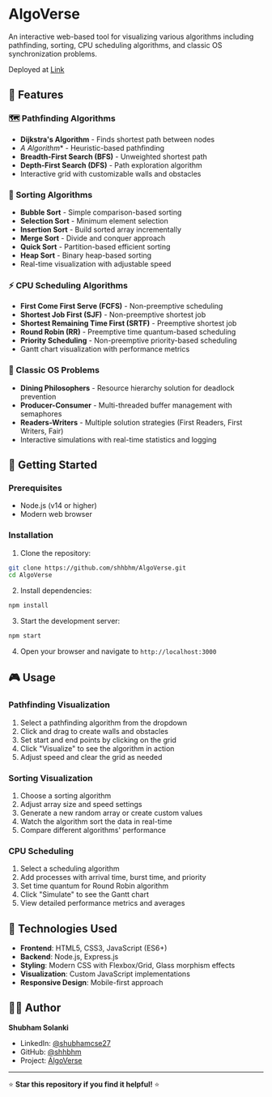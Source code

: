 # AlgoVerse

An interactive web-based tool for visualizing various algorithms including pathfinding, sorting, CPU scheduling algorithms, and classic OS synchronization problems.

Deployed at [Link](https://algoversebyshhbhm.netlify.app/)

## 🎯 Features

### 🗺️ Pathfinding Algorithms
- **Dijkstra's Algorithm** - Finds shortest path between nodes
- **A* Algorithm** - Heuristic-based pathfinding 
- **Breadth-First Search (BFS)** - Unweighted shortest path
- **Depth-First Search (DFS)** - Path exploration algorithm
- Interactive grid with customizable walls and obstacles

### 🔢 Sorting Algorithms
- **Bubble Sort** - Simple comparison-based sorting
- **Selection Sort** - Minimum element selection
- **Insertion Sort** - Build sorted array incrementally
- **Merge Sort** - Divide and conquer approach
- **Quick Sort** - Partition-based efficient sorting
- **Heap Sort** - Binary heap-based sorting
- Real-time visualization with adjustable speed

### ⚡ CPU Scheduling Algorithms
- **First Come First Serve (FCFS)** - Non-preemptive scheduling
- **Shortest Job First (SJF)** - Non-preemptive shortest job
- **Shortest Remaining Time First (SRTF)** - Preemptive shortest job
- **Round Robin (RR)** - Preemptive time quantum-based scheduling
- **Priority Scheduling** - Non-preemptive priority-based scheduling
- Gantt chart visualization with performance metrics

### 🔧 Classic OS Problems
- **Dining Philosophers** - Resource hierarchy solution for deadlock prevention
- **Producer-Consumer** - Multi-threaded buffer management with semaphores
- **Readers-Writers** - Multiple solution strategies (First Readers, First Writers, Fair)
- Interactive simulations with real-time statistics and logging

## 🚀 Getting Started

### Prerequisites
- Node.js (v14 or higher)
- Modern web browser

### Installation

1. Clone the repository:
```bash
git clone https://github.com/shhbhm/AlgoVerse.git
cd AlgoVerse
```

2. Install dependencies:
```bash
npm install
```

3. Start the development server:
```bash
npm start
```

4. Open your browser and navigate to `http://localhost:3000`

## 🎮 Usage

### Pathfinding Visualization
1. Select a pathfinding algorithm from the dropdown
2. Click and drag to create walls and obstacles
3. Set start and end points by clicking on the grid
4. Click "Visualize" to see the algorithm in action
5. Adjust speed and clear the grid as needed

### Sorting Visualization
1. Choose a sorting algorithm
2. Adjust array size and speed settings
3. Generate a new random array or create custom values
4. Watch the algorithm sort the data in real-time
5. Compare different algorithms' performance

### CPU Scheduling
1. Select a scheduling algorithm
2. Add processes with arrival time, burst time, and priority
3. Set time quantum for Round Robin algorithm
4. Click "Simulate" to see the Gantt chart
5. View detailed performance metrics and averages

## 🎨 Technologies Used

- **Frontend**: HTML5, CSS3, JavaScript (ES6+)
- **Backend**: Node.js, Express.js
- **Styling**: Modern CSS with Flexbox/Grid, Glass morphism effects
- **Visualization**: Custom JavaScript implementations
- **Responsive Design**: Mobile-first approach

## 👨‍💻 Author

**Shubham Solanki**
- LinkedIn: [@shubhamcse27](https://www.linkedin.com/in/shubhamcse27/)
- GitHub: [@shhbhm](https://github.com/shhbhm)
- Project: [AlgoVerse](https://github.com/shhbhm/AlgoVerse)

---

⭐ **Star this repository if you find it helpful!** ⭐
